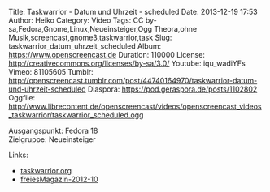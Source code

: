 Title: Taskwarrior - Datum und Uhrzeit - scheduled
Date: 2013-12-19 17:53
Author: Heiko
Category: Video
Tags: CC by-sa,Fedora,Gnome,Linux,Neueinsteiger,Ogg Theora,ohne Musik,screencast,gnome3,taskwarrior,task
Slug: taskwarrior_datum_uhrzeit_scheduled
Album: https://www.openscreencast.de
Duration: 110000
License: http://creativecommons.org/licenses/by-sa/3.0/
Youtube: iqu_wadiYFs
Vimeo: 81105605
Tumblr: http://openscreencast.tumblr.com/post/44740164970/taskwarrior-datum-und-uhrzeit-scheduled
Diaspora: https://pod.geraspora.de/posts/1102802
Oggfile: http://www.librecontent.de/openscreencast/videos/openscreencast_videos_taskwarrior/taskwarrior_scheduled.ogg

Ausgangspunkt: Fedora 18  
Zielgruppe: Neueinsteiger  

Links:

  * [taskwarrior.org](http://taskwarrior.org/ "Link zu taskwarrior")
  * [freiesMagazin-2012-10](http://www.freiesmagazin.de/freiesMagazin-2012-10 "Link zu freiesmagazin.de")

